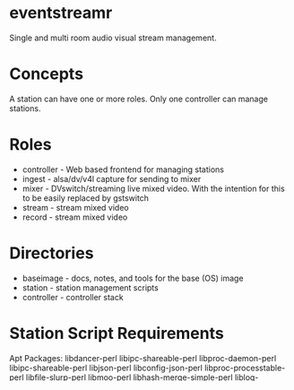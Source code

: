 eventstreamr
============

Single and multi room audio visual stream management.

Concepts
========

A station can have one or more roles. Only one controller can manage stations.

Roles
=====
* controller - Web based frontend for managing stations
* ingest - alsa/dv/v4l capture for sending to mixer
* mixer - DVswitch/streaming live mixed video. With the intention for this to be easily replaced by gstswitch
* stream - stream mixed video
* record - stream mixed video

Directories
===========
* baseimage - docs, notes, and tools for the base (OS) image
* station - station management scripts
* controller - controller stack


Station Script Requirements
===========================
Apt Packages:
libdancer-perl libipc-shareable-perl libproc-daemon-perl libipc-shareable-perl libjson-perl libconfig-json-perl libproc-processtable-perl libfile-slurp-perl libmoo-perl libhash-merge-simple-perl liblog-log4perl-perl
moreutils


